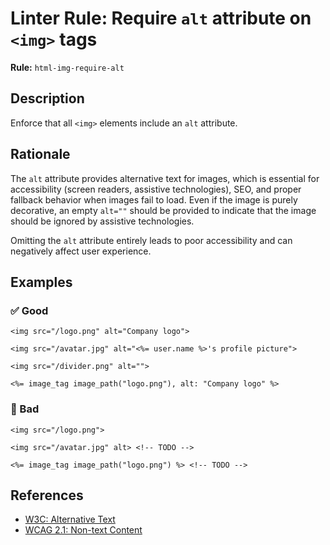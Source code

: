 # Linter Rule: Require `alt` attribute on `<img>` tags

**Rule:** `html-img-require-alt`

## Description

Enforce that all `<img>` elements include an `alt` attribute.

## Rationale

The `alt` attribute provides alternative text for images, which is essential for accessibility (screen readers, assistive technologies), SEO, and proper fallback behavior when images fail to load. Even if the image is purely decorative, an empty `alt=""` should be provided to indicate that the image should be ignored by assistive technologies.

Omitting the `alt` attribute entirely leads to poor accessibility and can negatively affect user experience.

## Examples

### ✅ Good

```erb
<img src="/logo.png" alt="Company logo">

<img src="/avatar.jpg" alt="<%= user.name %>'s profile picture">

<img src="/divider.png" alt="">

<%= image_tag image_path("logo.png"), alt: "Company logo" %>
```

### 🚫 Bad

```erb
<img src="/logo.png">

<img src="/avatar.jpg" alt> <!-- TODO -->

<%= image_tag image_path("logo.png") %> <!-- TODO -->
```

## References

* [W3C: Alternative Text](https://www.w3.org/WAI/tutorials/images/)
* [WCAG 2.1: Non-text Content](https://www.w3.org/WAI/WCAG22/quickref/?versions=2.1#non-text-content)

